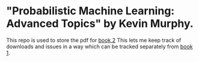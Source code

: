 
# "Probabilistic Machine Learning: Advanced Topics" by Kevin Murphy.


This repo is used to store the pdf for 
<a href="https://probml.github.io/pml-book/book2.html">book 2</a>
This lets me keep track of downloads and issues
in a way which can be tracked separately from 
<a href="https://probml.github.io/pml-book/book1.html">book 1</a>. 

